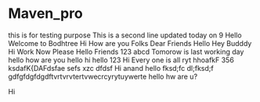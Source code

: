 # Maven_pro
this is for testing purpose
This is a second line updated today on 9
Hello Welcome to Bodhtree
Hi How are you Folks
Dear Friends
Hello
Hey Budddy
Hi
Work Now Please
Hello Friends
123
abcd
Tomorow is last working day
hello how are you
hello
hi
hello 123
Hi Every one is all ryt
hhoafkF
356
ksdafK{DAFdsfae sefs 
xzc
dfdsf
Hi anand
hello
fksd;fc
dl;fksd;f
gdfgfdgfdgdftvrtvrvtertvwecrcyrytuywerte
hello hw are u?

Hi
